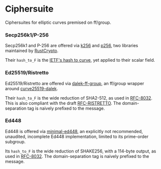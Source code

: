 # Ciphersuite

Ciphersuites for elliptic curves premised on ff/group.

### Secp256k1/P-256

Secp256k1 and P-256 are offered via [k256](https://crates.io/crates/k256) and
[p256](https://crates.io/crates/p256), two libraries maintained by
[RustCrypto](https://github.com/RustCrypto).

Their `hash_to_F` is the
[IETF's hash to curve](https://www.ietf.org/archive/id/draft-irtf-cfrg-hash-to-curve-16.html),
yet applied to their scalar field.

### Ed25519/Ristretto

Ed25519/Ristretto are offered via
[dalek-ff-group](https://crates.io/crates/dalek-ff-group), an ff/group wrapper
around [curve25519-dalek](https://crates.io/crates/curve25519-dalek).

Their `hash_to_F` is the wide reduction of SHA2-512, as used in
[RFC-8032](https://www.rfc-editor.org/rfc/rfc8032). This is also compliant with
the draft
[RFC-RISTRETTO](https://www.ietf.org/archive/id/draft-irtf-cfrg-ristretto255-decaf448-05.html).
The domain-separation tag is naively prefixed to the message.

### Ed448

Ed448 is offered via [minimal-ed448](https://crates.io/crates/minimal-ed448), an
explicitly not recommended, unaudited, incomplete Ed448 implementation, limited
to its prime-order subgroup.

Its `hash_to_F` is the wide reduction of SHAKE256, with a 114-byte output, as
used in [RFC-8032](https://www.rfc-editor.org/rfc/rfc8032). The
domain-separation tag is naively prefixed to the message.
